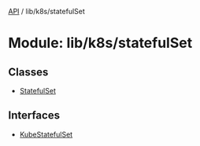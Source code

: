 [API](../API.md) / lib/k8s/statefulSet

# Module: lib/k8s/statefulSet

## Classes

- [StatefulSet](../classes/lib_k8s_statefulSet.StatefulSet.md)

## Interfaces

- [KubeStatefulSet](../interfaces/lib_k8s_statefulSet.KubeStatefulSet.md)
